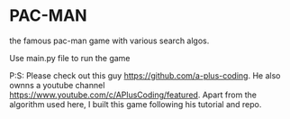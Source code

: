 # PAC-MAN
the famous pac-man game with  various search algos.

Use main.py file to run the game

P:S: Please check out this guy https://github.com/a-plus-coding. He also ownns a youtube channel https://www.youtube.com/c/APlusCoding/featured. Apart from the algorithm used here, I built this game following his tutorial and repo.
